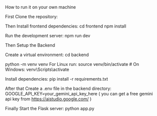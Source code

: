 How to run it on your own machine

First Clone the repository:

Then Install frontend dependencies:
cd frontend
npm install

Run the development server:
npm run dev

Then Setup the Backend

Create a virtual environment:
cd backend

python -m venv venv
For Linux run: source venv/bin/activate  # On Windows: venv\Scripts\activate

Install dependencies:
pip install -r requirements.txt

After that Create a .env file in the backend directory:
GOOGLE_API_KEY=your_gemini_api_key_here 
( you can get a free gemini api key from https://aistudio.google.com/  )

Finally Start the Flask server:
python app.py
